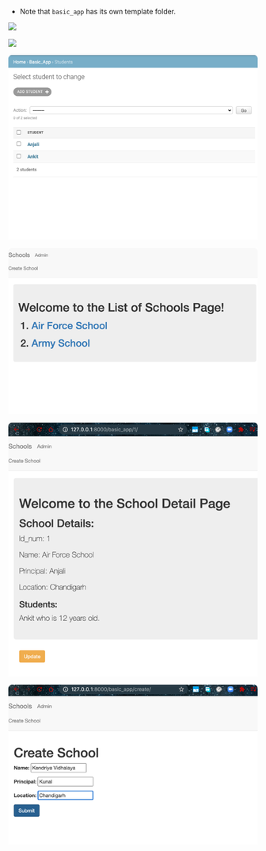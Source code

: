 
- Note that `basic_app` has its own template folder.

![](.README_images/django-class-based-views-part1.png)

![](.README_images/django-class-based-views-part2.png)

![](./../../.images/django-class-based-views-part3.png)

![](./../../.images/django-class-based-views-part4.png)

![](./../../.images/django-class-based-views-part5.png)

![](./../../.images/django-class-based-views-part6.png)